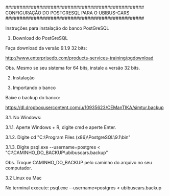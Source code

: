 #################################################
 CONFIGURAÇÃO DO POSTGRESQL PARA O UBIBUS-CARS
#################################################

Instruções para instalação do banco PostGreSQL

1) Download do PostGreSQL

Faça download da versão 9.1.9 32 bits:  

http://www.enterprisedb.com/products-services-training/pgdownload

Obs. Mesmo se seu sistema for 64 bits, instale a versão 32 bits.
     

2) Instalação



3) Importando o banco
 
 Baixe o backup do banco:
 
 https://dl.dropboxusercontent.com/u/10935623/CEManTIKA/simtur.backup
 
 
 3.1. No Windows: 
   
  3.1.1. Aperte Windows + R, digite cmd e aperte Enter.
  
  3.1.2. Digite cd "C:\Program Files (x86)\PostgreSQL\9.1\bin\"
  
  3.1.3. Digite psql.exe --username=postgres <  "C:\CAMINHO_DO_BACKUP\ubibuscars.backup"
  
  Obs. Troque CAMINHO_DO_BACKUP pelo caminho do arquivo no seu computador.
  
 3.2  Linux ou Mac
  
  No terminal execute:  psql.exe --username=postgres <  ubibuscars.backup
  
